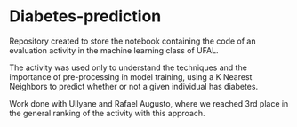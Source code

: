 # Diabetes-prediction
Repository created to store the notebook containing the code of an evaluation activity in the machine learning class of UFAL. 

The activity was used only to understand the techniques and the importance of pre-processing in model training, using a K Nearest Neighbors to predict whether or not a given individual has diabetes.

Work done with Ullyane and Rafael Augusto, where we reached 3rd place in the general ranking of the activity with this approach.
